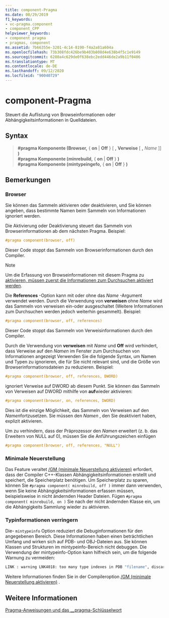 ```yaml
---
title: component-Pragma
ms.date: 08/29/2019
f1_keywords:
- vc-pragma.component
- component_CPP
helpviewer_keywords:
- component pragma
- pragmas, component
ms.assetid: 7b66355e-3201-4c14-8190-f4a2a81a604a
ms.openlocfilehash: 73b308fdc426be9b403b808d4e638b4f5c1e9149
ms.sourcegitcommit: 6280a4c629de0f638ebc2edd446de2a9b11f0406
ms.translationtype: MT
ms.contentlocale: de-DE
ms.lasthandoff: 09/12/2020
ms.locfileid: "90040729"
---
```

# <a name="component-pragma"></a>component-Pragma

Steuert die Auflistung von Browseinformationen oder Abhängigkeitsinformationen in Quelldateien.

## <a name="syntax"></a>Syntax

> **#pragma Komponente (Browser,** { **on** \| **Off** } \[ **,** **Verweise** \[ **,** *Name* ]] **)** \
> **#pragma Komponente (minrebuild,** { **on** \| **Off** } **)** \
> **#pragma Komponente (mintypeingefo,** { **on** \| **Off** } **)**

## <a name="remarks"></a>Bemerkungen

### <a name="browser"></a>Browser

Sie können das Sammeln aktivieren oder deaktivieren, und Sie können angeben, dass bestimmte Namen beim Sammeln von Informationen ignoriert werden.

Die Aktivierung oder Deaktivierung steuert das Sammeln von Browserinformationen ab dem nächsten Pragma. Beispiel:

```cpp
#pragma component(browser, off)
```

Dieser Code stoppt das Sammeln von Browserinformationen durch den Compiler.

> [!NOTE]
> Um die Erfassung von Browseinformationen mit diesem Pragma zu [aktivieren, müssen zuerst die Informationen zum Durchsuchen aktiviert werden](../build/reference/building-browse-information-files-overview.md).

Die **References** -Option kann mit oder ohne das *Name* -Argument verwendet werden. Durch die Verwendung von **verweisen** ohne *Name* wird das Sammeln von verweisen ein-oder ausgeschaltet (Weitere Informationen zum Durchsuchen werden jedoch weiterhin gesammelt). Beispiel:

```cpp
#pragma component(browser, off, references)
```

Dieser Code stoppt das Sammeln von Verweisinformationen durch den Compiler.

Durch die Verwendung von **verweisen** mit *Name* und **Off** wird verhindert, dass Verweise auf den *Namen* im Fenster zum Durchsuchen von Informationen angezeigt Verwenden Sie die folgende Syntax, um Namen und Typen zu ignorieren, die für Sie nicht relevant sind, und die Größe von Browserinformationsdateien zu reduzieren. Beispiel:

```cpp
#pragma component(browser, off, references, DWORD)
```

ignoriert Verweise auf DWORD ab diesem Punkt. Sie können das Sammeln von Verweisen auf DWORD mithilfe von **auf**wieder aktivieren:

```cpp
#pragma component(browser, on, references, DWORD)
```

Dies ist die einzige Möglichkeit, das Sammeln von Verweisen auf den *Namen*fortzusetzen. Sie müssen den *Namen* , den Sie deaktiviert haben, explizit aktivieren.

Um zu verhindern, dass der Präprozessor den *Namen* erweitert (z. b. das Erweitern von NULL auf 0), müssen Sie die Anführungszeichen einfügen

```cpp
#pragma component(browser, off, references, "NULL")
```

### <a name="minimal-rebuild"></a>Minimale Neuerstellung

Das Feature veraltet [/GM (minimale Neuerstellung aktivieren)](../build/reference/gm-enable-minimal-rebuild.md) erfordert, dass der Compiler C++-Klassen Abhängigkeitsinformationen erstellt und speichert, die Speicherplatz benötigen. Um Speicherplatz zu sparen, können Sie `#pragma component( minrebuild, off )` immer dann verwenden, wenn Sie keine Abhängigkeitsinformationen erfassen müssen, beispielsweise in nicht ändernden Header Dateien. Fügen `#pragma component( minrebuild, on )` Sie nach der nicht ändernden Klasse ein, um die Abhängigkeits Sammlung wieder zu aktivieren.

### <a name="reduce-type-information"></a>Typinformationen verringern

Die- `mintypeinfo` Option reduziert die Debuginformationen für den angegebenen Bereich. Diese Informationen haben einen beträchtlichen Umfang und wirken sich auf PDB- und OBJ-Dateien aus. Sie können Klassen und Strukturen im mintypeinfo-Bereich nicht debuggen. Die Verwendung der mintypeinfo-Option kann hilfreich sein, um die folgende Warnung zu vermeiden:

```cmd
LINK : warning LNK4018: too many type indexes in PDB "filename", discarding subsequent type information
```

Weitere Informationen finden Sie in der Compileroption [/GM (minimale Neuerstellung aktivieren)](../build/reference/gm-enable-minimal-rebuild.md)  .

## <a name="see-also"></a>Weitere Informationen

[Pragma-Anweisungen und das __pragma-Schlüsselwort](../preprocessor/pragma-directives-and-the-pragma-keyword.md)
